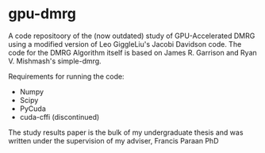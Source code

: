# gpu-dmrg
A code repositoory of the (now outdated) study of GPU-Accelerated DMRG using a modified version of Leo GiggleLiu's Jacobi Davidson code. The code for the DMRG Algorithm itself is based on James R. Garrison and Ryan V. Mishmash's simple-dmrg.

Requirements for running the code:
- Numpy
- Scipy
- PyCuda
- cuda-cffi (discontinued)

The study results paper is the bulk of my undergraduate thesis and was written under the supervision of my adviser, Francis Paraan PhD

